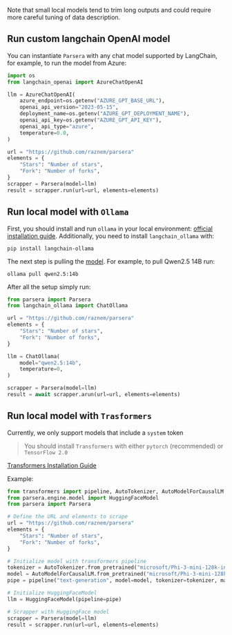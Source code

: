 Note that small local models tend to trim long outputs and could require more careful tuning of data description. 

## Run custom langchain OpenAI model

You can instantiate `Parsera` with any chat model supported by LangChain, for example, to run the model from Azure:  
```python
import os
from langchain_openai import AzureChatOpenAI

llm = AzureChatOpenAI(
    azure_endpoint=os.getenv("AZURE_GPT_BASE_URL"),
    openai_api_version="2023-05-15",
    deployment_name=os.getenv("AZURE_GPT_DEPLOYMENT_NAME"),
    openai_api_key=os.getenv("AZURE_GPT_API_KEY"),
    openai_api_type="azure",
    temperature=0.0,
)

url = "https://github.com/raznem/parsera"
elements = {
    "Stars": "Number of stars",
    "Fork": "Number of forks",
}
scrapper = Parsera(model=llm)
result = scrapper.run(url=url, elements=elements)
```

## Run local model with `Ollama`
First, you should install and run `ollama` in your local environment: [official installation guide](https://github.com/ollama/ollama?tab=readme-ov-file#ollama).
Additionally, you need to install `langchain_ollama` with:
```shell
pip install langchain-ollama
```

The next step is pulling the [model](https://ollama.com/search). For example, to pull Qwen2.5 14B run:
```shell
ollama pull qwen2.5:14b
```

After all the setup simply run:
```python
from parsera import Parsera
from langchain_ollama import ChatOllama

url = "https://github.com/raznem/parsera"
elements = {
    "Stars": "Number of stars",
    "Fork": "Number of forks",
}

llm = ChatOllama(
    model="qwen2.5:14b",
    temperature=0,
)

scrapper = Parsera(model=llm)
result = await scrapper.arun(url=url, elements=elements)
```


## Run local model with `Trasformers`
Currently, we only support models that include a `system` token

> You should install `Transformers` with either `pytorch` (recommended) or `TensorFlow 2.0`

[Transformers Installation Guide](https://huggingface.co/docs/transformers/en/installation)

Example:
```python
from transformers import pipeline, AutoTokenizer, AutoModelForCausalLM
from parsera.engine.model import HuggingFaceModel
from parsera import Parsera

# Define the URL and elements to scrape
url = "https://github.com/raznem/parsera"
elements = {
    "Stars": "Number of stars",
    "Fork": "Number of forks",
}

# Initialize model with transformers pipeline
tokenizer = AutoTokenizer.from_pretrained("microsoft/Phi-3-mini-128k-instruct", trust_remote_code=True)
model = AutoModelForCausalLM.from_pretrained("microsoft/Phi-3-mini-128k-instruct", trust_remote_code=True)
pipe = pipeline("text-generation", model=model, tokenizer=tokenizer, max_new_tokens=5000)

# Initialize HuggingFaceModel
llm = HuggingFaceModel(pipeline=pipe)

# Scrapper with HuggingFace model
scrapper = Parsera(model=llm)
result = scrapper.run(url=url, elements=elements)
```